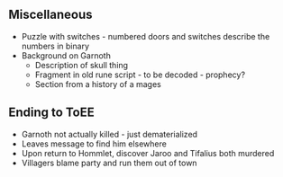 ## Miscellaneous
* Puzzle with switches - numbered doors and switches describe the numbers in binary
* Background on Garnoth
    * Description of skull thing
    * Fragment in old rune script - to be decoded - prophecy?
    * Section from a history of a mages

## Ending to ToEE
* Garnoth not actually killed - just dematerialized
* Leaves message to find him elsewhere
* Upon return to Hommlet, discover Jaroo and Tifalius both murdered
* Villagers blame party and run them out of town